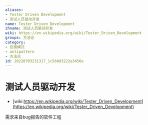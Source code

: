```yaml
---
aliases:
- Tester Driven Development
- 测试人员驱动开发
name: Tester Driven Development
zhname: 测试人员驱动开发
wiki: https://en.wikipedia.org/wiki/Tester_Driven_Development
groups: 方法论
category:
- 反面模式
- antipattern
- 方法论
id: 20220703231317_1c560d3222e3456e
---
```


# 测试人员驱动开发

* [wiki:https://en.wikipedia.org/wiki/Tester_Driven_Development](https://en.wikipedia.org/wiki/Tester_Driven_Development)

需求来自bug报告的软件工程
